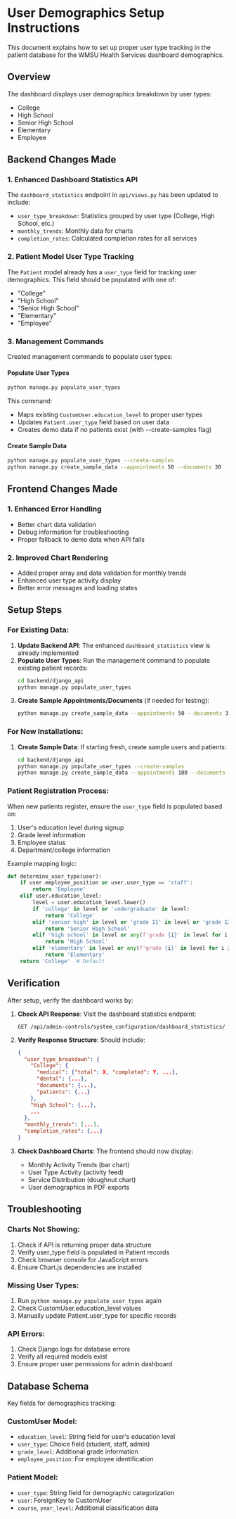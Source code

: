 # User Demographics Setup Instructions

This document explains how to set up proper user type tracking in the patient database for the WMSU Health Services dashboard demographics.

## Overview

The dashboard displays user demographics breakdown by user types:
- College
- High School 
- Senior High School
- Elementary
- Employee

## Backend Changes Made

### 1. Enhanced Dashboard Statistics API

The `dashboard_statistics` endpoint in `api/views.py` has been updated to include:
- `user_type_breakdown`: Statistics grouped by user type (College, High School, etc.)
- `monthly_trends`: Monthly data for charts
- `completion_rates`: Calculated completion rates for all services

### 2. Patient Model User Type Tracking

The `Patient` model already has a `user_type` field for tracking user demographics. This field should be populated with one of:
- "College" 
- "High School"
- "Senior High School"
- "Elementary"
- "Employee"

### 3. Management Commands

Created management commands to populate user types:

#### Populate User Types
```bash
python manage.py populate_user_types
```
This command:
- Maps existing `CustomUser.education_level` to proper user types
- Updates `Patient.user_type` field based on user data
- Creates demo data if no patients exist (with --create-samples flag)

#### Create Sample Data
```bash
python manage.py populate_user_types --create-samples
python manage.py create_sample_data --appointments 50 --documents 30
```

## Frontend Changes Made

### 1. Enhanced Error Handling
- Better chart data validation
- Debug information for troubleshooting
- Proper fallback to demo data when API fails

### 2. Improved Chart Rendering
- Added proper array and data validation for monthly trends
- Enhanced user type activity display
- Better error messages and loading states

## Setup Steps

### For Existing Data:

1. **Update Backend API**: The enhanced `dashboard_statistics` view is already implemented
2. **Populate User Types**: Run the management command to populate existing patient records:
   ```bash
   cd backend/django_api
   python manage.py populate_user_types
   ```
3. **Create Sample Appointments/Documents** (if needed for testing):
   ```bash
   python manage.py create_sample_data --appointments 50 --documents 30
   ```

### For New Installations:

1. **Create Sample Data**: If starting fresh, create sample users and patients:
   ```bash
   cd backend/django_api
   python manage.py populate_user_types --create-samples
   python manage.py create_sample_data --appointments 100 --documents 50
   ```

### Patient Registration Process:

When new patients register, ensure the `user_type` field is populated based on:
1. User's education level during signup
2. Grade level information
3. Employee status
4. Department/college information

Example mapping logic:
```python
def determine_user_type(user):
    if user.employee_position or user.user_type == 'staff':
        return 'Employee'
    elif user.education_level:
        level = user.education_level.lower()
        if 'college' in level or 'undergraduate' in level:
            return 'College'
        elif 'senior high' in level or 'grade 11' in level or 'grade 12' in level:
            return 'Senior High School'
        elif 'high school' in level or any(f'grade {i}' in level for i in [7,8,9,10]):
            return 'High School'
        elif 'elementary' in level or any(f'grade {i}' in level for i in [1,2,3,4,5,6]):
            return 'Elementary'
    return 'College'  # Default
```

## Verification

After setup, verify the dashboard works by:

1. **Check API Response**: Visit the dashboard statistics endpoint:
   ```
   GET /api/admin-controls/system_configuration/dashboard_statistics/
   ```

2. **Verify Response Structure**: Should include:
   ```json
   {
     "user_type_breakdown": {
       "College": {
         "medical": {"total": X, "completed": Y, ...},
         "dental": {...},
         "documents": {...},
         "patients": {...}
       },
       "High School": {...},
       ...
     },
     "monthly_trends": [...],
     "completion_rates": {...}
   }
   ```

3. **Check Dashboard Charts**: The frontend should now display:
   - Monthly Activity Trends (bar chart)
   - User Type Activity (activity feed)
   - Service Distribution (doughnut chart)
   - User demographics in PDF exports

## Troubleshooting

### Charts Not Showing:
1. Check if API is returning proper data structure
2. Verify user_type field is populated in Patient records
3. Check browser console for JavaScript errors
4. Ensure Chart.js dependencies are installed

### Missing User Types:
1. Run `python manage.py populate_user_types` again
2. Check CustomUser.education_level values
3. Manually update Patient.user_type for specific records

### API Errors:
1. Check Django logs for database errors
2. Verify all required models exist
3. Ensure proper user permissions for admin dashboard

## Database Schema

Key fields for demographics tracking:

### CustomUser Model:
- `education_level`: String field for user's education level
- `user_type`: Choice field (student, staff, admin)
- `grade_level`: Additional grade information
- `employee_position`: For employee identification

### Patient Model:
- `user_type`: String field for demographic categorization
- `user`: ForeignKey to CustomUser
- `course`, `year_level`: Additional classification data
